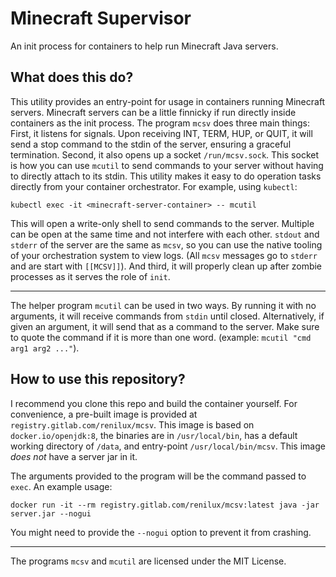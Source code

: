 # Minecraft Supervisor
An init process for containers to help run Minecraft Java servers.

## What does this do?
This utility provides an entry-point for usage in containers running
Minecraft servers. Minecraft servers can be a little finnicky if run
directly inside containers as the init process. The program `mcsv` does three
main things: First, it listens for signals. Upon receiving INT, TERM, HUP, or
QUIT, it will send a stop command to the stdin of the server, ensuring a
graceful termination. Second, it also opens up a socket `/run/mcsv.sock`. This
socket is how you can use `mcutil` to send commands to your server without
having to directly attach to its stdin. This utility makes it easy to do
operation tasks directly from your container orchestrator. For example, using
`kubectl`:
```console
kubectl exec -it <minecraft-server-container> -- mcutil
```
This will open a write-only shell to send commands to the server. Multiple can
be open at the same time and not interfere with each other. `stdout` and
`stderr` of the server are the same as `mcsv`, so you can use the native
tooling of your orchestration system to view logs. (All `mcsv` messages go to
`stderr` and are start with `[[MCSV]]`). And third, it will properly clean
up after zombie processes as it serves the role of `init`.

***

The helper program `mcutil` can be used in two ways. By running it with no
arguments, it will receive commands from `stdin` until closed. Alternatively,
if given an argument, it will send that as a command to the server. Make sure
to quote the command if it is more than one word. (example: `mcutil "cmd arg1
arg2 ..."`).

## How to use this repository?
I recommend you clone this repo and build the container yourself. For
convenience, a pre-built image is provided at
`registry.gitlab.com/renilux/mcsv`. This image is based on
`docker.io/openjdk:8`, the binaries are in `/usr/local/bin`, has a default
working directory of `/data`, and entry-point `/usr/local/bin/mcsv`. This image
*does not* have a server jar in it.

The arguments provided to the program will be the command passed to `exec`. An
example usage:
```console
docker run -it --rm registry.gitlab.com/renilux/mcsv:latest java -jar server.jar --nogui
```
You might need to provide the `--nogui` option to prevent it from crashing.

***

The programs `mcsv` and `mcutil` are licensed under the MIT License.
